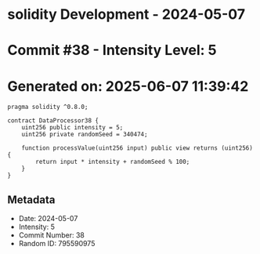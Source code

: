 ﻿# solidity Development - 2024-05-07
# Commit #38 - Intensity Level: 5
# Generated on: 2025-06-07 11:39:42
```solidity
pragma solidity ^0.8.0;

contract DataProcessor38 {
    uint256 public intensity = 5;
    uint256 private randomSeed = 340474;

    function processValue(uint256 input) public view returns (uint256) {
        return input * intensity + randomSeed % 100;
    }
}
```
## Metadata
- Date: 2024-05-07
- Intensity: 5
- Commit Number: 38
- Random ID: 795590975
